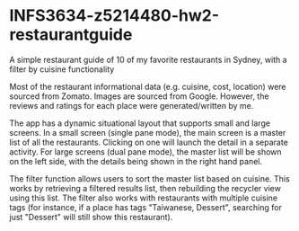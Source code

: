 # INFS3634-z5214480-hw2-restaurantguide
A simple restaurant guide of 10 of my favorite restaurants in Sydney, with a filter by cuisine functionality

Most of the restaurant informational data (e.g. cuisine, cost, location) were sourced from Zomato. Images are sourced from Google. However, the reviews and ratings for each place were generated/written by me.

The app has a dynamic situational layout that supports small and large screens. In a small screen (single pane mode), the main screen is a master list of all the restaurants. Clicking on one will launch the detail in a separate activity. For large screens (dual pane mode), the master list will be shown on the left side, with the details being shown in the right hand panel.

The filter function allows users to sort the master list based on cuisine. This works by retrieving a filtered results list, then rebuilding the recycler view using this list. The filter also works with restaurants with multiple cuisine tags (for instance, if a place has tags "Taiwanese, Dessert", searching for just "Dessert" will still show this restaurant).

